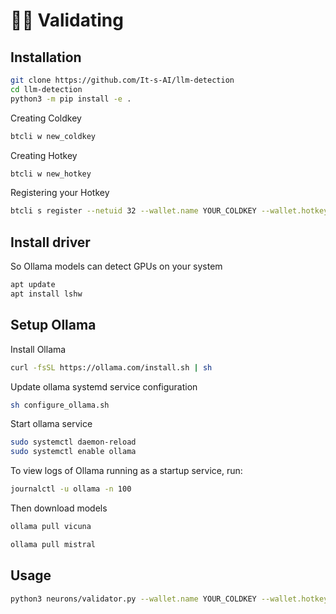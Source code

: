 # 🧑‍🏫 Validating

## Installation
```bash
git clone https://github.com/It-s-AI/llm-detection
cd llm-detection
python3 -m pip install -e . 
```


Creating Coldkey
```bash
btcli w new_coldkey
```
Creating Hotkey
```bash
btcli w new_hotkey
```
Registering your Hotkey
```bash
btcli s register --netuid 32 --wallet.name YOUR_COLDKEY --wallet.hotkey YOUR_HOTKEY
```

## Install driver

So Ollama models can detect GPUs on your system
```bash
apt update
apt install lshw
```

## Setup Ollama

Install Ollama
```bash
curl -fsSL https://ollama.com/install.sh | sh
```

Update ollama systemd service configuration

```bash
sh configure_ollama.sh
```

Start ollama service
```bash
sudo systemctl daemon-reload
sudo systemctl enable ollama
```

To view logs of Ollama running as a startup service, run:
```bash
journalctl -u ollama -n 100
```

Then download models
```bash
ollama pull vicuna

ollama pull mistral
```



## Usage
```bash
python3 neurons/validator.py --wallet.name YOUR_COLDKEY --wallet.hotkey YOUR_HOTKEY --logging.debug --neuron.device cuda:0 --axon.port 70000
```
